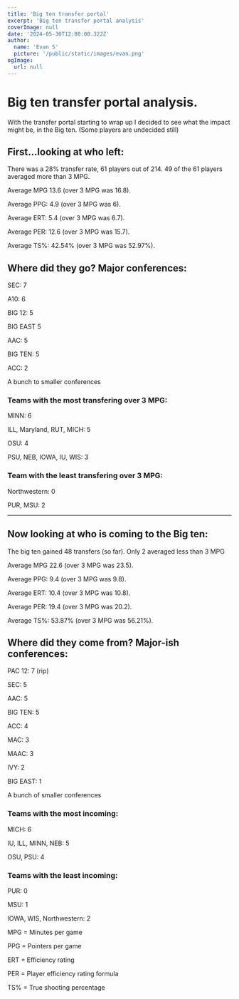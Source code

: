 ```yaml
---
title: 'Big ten transfer portal'
excerpt: 'Big ten transfer portal analysis'
coverImage: null
date: '2024-05-30T12:00:00.322Z'
author:
  name: 'Evan S'
  picture: '/public/static/images/evan.png'
ogImage:
  url: null
---
```


# Big ten transfer portal analysis.

With the transfer portal starting to wrap up I decided to see what the impact might be, in the Big ten. (Some players are undecided still)

## First...looking at who left:

There was a 28% transfer rate, 61 players out of 214. 49 of the 61 players averaged more than 3 MPG.

Average MPG 13.6 (over 3 MPG was 16.8).

Average PPG: 4.9 (over 3 MPG was 6).

Average ERT: 5.4 (over 3 MPG was 6.7).

Average PER: 12.6 (over 3 MPG was 15.7).

Average TS%: 42.54% (over 3 MPG was 52.97%).

## Where did they go? Major conferences:

SEC: 7

A10: 6

BIG 12: 5

BIG EAST 5

AAC: 5

BIG TEN: 5

ACC: 2

A bunch to smaller conferences

### Teams with the most transfering over 3 MPG:

MINN: 6

ILL, Maryland, RUT, MICH: 5

OSU: 4

PSU, NEB, IOWA, IU, WIS: 3

### Team with the least transfering over 3 MPG:

Northwestern: 0

PUR, MSU: 2

---------------------------------------------

## Now looking at who is coming to the Big ten:

The big ten gained 48 transfers (so far). Only 2 averaged less than 3 MPG

Average MPG 22.6 (over 3 MPG was 23.5).

Average PPG: 9.4 (over 3 MPG was 9.8).

Average ERT: 10.4 (over 3 MPG was 10.8).

Average PER: 19.4 (over 3 MPG was 20.2).

Average TS%: 53.87% (over 3 MPG was 56.21%).

## Where did they come from? Major-ish conferences:

PAC 12: 7 (rip)

SEC: 5

AAC: 5

BIG TEN: 5

ACC: 4

MAC: 3

MAAC: 3

IVY: 2

BIG EAST: 1

A bunch of smaller conferences

### Teams with the most incoming:

MICH: 6

IU, ILL, MINN, NEB: 5

OSU, PSU: 4

### Teams with the least incoming:

PUR: 0

MSU: 1

IOWA, WIS, Northwestern: 2


MPG = Minutes per game

PPG = Pointers per game

ERT = Efficiency rating

PER = Player efficiency rating formula

TS% = True shooting percentage
